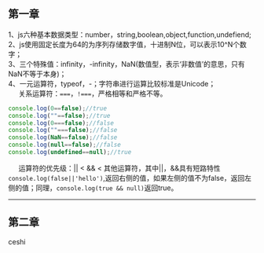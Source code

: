 ## 第一章
1、js六种基本数据类型：number，string,boolean,object,function,undefiend;  
2、js使用固定长度为64的为序列存储数字值，十进制N位，可以表示10^N个数字；  
3、三个特殊值：infinity，-infinity，NaN(数值型，表示‘非数值’的意思，只有NaN不等于本身)；  
4、一元运算符，typeof，-；字符串进行运算比较标准是Unicode；  
&ensp;&ensp;&ensp;关系运算符：`===`，`!===`，严格相等和严格不等。  
   ```js
   console.log(0==false);//true
   console.log(""==false);//true
   console.log(0===false);//false
   console.log(""===false);//false
   console.log(NaN==false);//false
   console.log(null==false);//false
   console.log(undefined==null);//true
```  
&ensp;&ensp;&ensp;运算符的优先级：|| < && < 其他运算符，其中||，&&具有短路特性`console.log(false||'hello')`,返回右侧的值，如果左侧的值不为false，返回左侧的值；同理，`console.log(true && null)`返回true。  

---
## 第二章
ceshi
